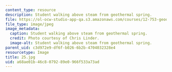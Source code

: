 ```yaml
---
content_type: resource
description: Student walking above steam from geothermal spring.
file: https://ol-ocw-studio-app-qa.s3.amazonaws.com/courses/12-753-geodynamics-seminar-spring-2006/a68ae01b46c8079289e0966f533a73ad_25.jpg
file_type: image/jpeg
image_metadata:
  caption: Student walking above steam from geothermal spring.
  credit: Photo courtesy of Chris Linder.
  image-alt: Student walking above steam from geothermal spring.
parent_uid: c3d972e9-df6f-b026-6b2b-4704032328e4
resourcetype: Image
title: 25.jpg
uid: a68ae01b-46c8-0792-89e0-966f533a73ad
---
```

